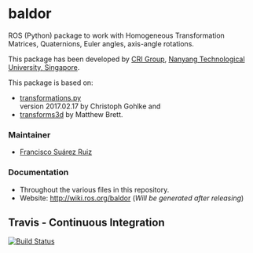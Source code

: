 # baldor
ROS (Python) package to work with Homogeneous Transformation Matrices, Quaternions, Euler angles, axis-angle rotations.

This package has been developed by [CRI Group](http://www.ntu.edu.sg/home/cuong/),
[Nanyang Technological University, Singapore](http://www.ntu.edu.sg).

This package is based on:
- [transformations.py](http://www.lfd.uci.edu/~gohlke/code/transformations.py.html)  
version 2017.02.17 by Christoph Gohlke and
- [transforms3d](http://matthew-brett.github.io/transforms3d) by Matthew Brett.

### Maintainer
* [Francisco Suárez Ruiz](http://fsuarez6.github.io)

### Documentation
* Throughout the various files in this repository.
* Website: http://wiki.ros.org/baldor (*Will be generated after releasing*)

## Travis - Continuous Integration

[![Build Status](https://travis-ci.org/crigroup/baldor.svg?branch=master)](https://travis-ci.org/crigroup/baldor)
